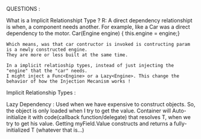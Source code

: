 ﻿
QUESTIONS :

What is a Implicit Relationshipt Type ? 
R:  A direct dependency relationshipt is when, a component needs another. For example, like a Car was a direct dependency to the motor.
	Car(Engine engine) { this.engine = engine;}

	Which means, was that car contructor is invoked is contructing param is a newly constructed engine.
	They are more or less built at the same time.

	In a implicit relatioship types, instead of just injecting the "engine" that the "car" needs. 
	I might inject a Func<Engine> or a Lazy<Engine>. This change the behavior of how the Injection Mecanism works !

Implicit Relationship Types : 

Lazy Dependency : Used when we have expensive to construct objects. So, the object is only loaded when I try to get the value. 
				  Container will Auto-initialize it with code(callback function/delegate) that resolves T, when we try to get his value.
				  Getting myField.Value constructs and returns a fully-initialized T (whatever that is...)